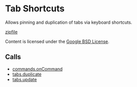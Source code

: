 
Tab Shortcuts
=======

Allows pinning and duplication of tabs via keyboard shortcuts.

[zipfile](http://developer.chrome.com/extensions/examples/howto/tab_shortcuts.zip)

Content is licensed under the [Google BSD License](http://code.google.com/google_bsd_license.html).

Calls
-----

* [commands.onCommand](http://developer.chrome.com/extensions/commands.html#event-onCommand)
* [tabs.duplicate](http://developer.chrome.com/extensions/tabs.html#method-duplicate)
* [tabs.update](http://developer.chrome.com/extensions/tabs.html#method-update)